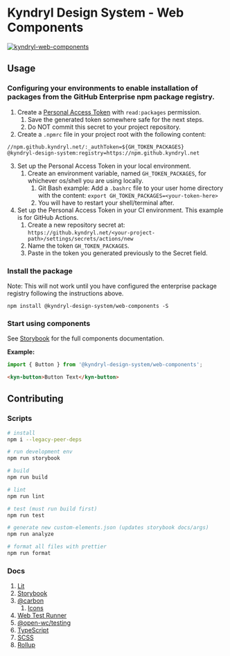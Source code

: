 # Kyndryl Design System - Web Components

[![kyndryl-web-components](https://github.kyndryl.net/kyndryl-design-system/web-components/actions/workflows/actions.yml/badge.svg)](https://github.kyndryl.net/kyndryl-design-system/web-components/actions/workflows/actions.yml)

## Usage

### Configuring your environments to enable installation of packages from the GitHub Enterprise npm package registry.

1. Create a [Personal Access Token](https://github.kyndryl.net/settings/tokens) with `read:packages` permission.
   1. Save the generated token somewhere safe for the next steps.
   2. Do NOT commit this secret to your project repository.
2. Create a `.npmrc` file in your project root with the following content:

```
//npm.github.kyndryl.net/:_authToken=${GH_TOKEN_PACKAGES}
@kyndryl-design-system:registry=https://npm.github.kyndryl.net
```

3. Set up the Personal Access Token in your local environment.
   1. Create an environment variable, named `GH_TOKEN_PACKAGES`, for whichever os/shell you are using locally.
      1. Git Bash example: Add a `.bashrc` file to your user home directory with the content: `export GH_TOKEN_PACKAGES=<your-token-here>`
      1. You will have to restart your shell/terminal after.
4. Set up the Personal Access Token in your CI environment. This example is for GitHub Actions.
   1. Create a new repository secret at: `https://github.kyndryl.net/<your-project-path>/settings/secrets/actions/new`
   1. Name the token `GH_TOKEN_PACKAGES`.
   1. Paste in the token you generated previously to the Secret field.

### Install the package

Note: This will not work until you have configured the enterprise package registry following the instructions above.

```
npm install @kyndryl-design-system/web-components -S
```

### Start using components

See [Storybook](https://pages.github.kyndryl.net/kyndryl-design-system/web-components/) for the full components documentation.

**Example:**

```js
import { Button } from '@kyndryl-design-system/web-components';
```

```html
<kyn-button>Button Text</kyn-button>
```

## Contributing

### Scripts

```bash
# install
npm i --legacy-peer-deps

# run development env
npm run storybook

# build
npm run build

# lint
npm run lint

# test (must run build first)
npm run test

# generate new custom-elements.json (updates storybook docs/args)
npm run analyze

# format all files with prettier
npm run format
```

### Docs

1. [Lit](https://lit.dev/docs/)
1. [Storybook](https://storybook.js.org/docs/7.0/web-components/get-started/introduction)
1. [@carbon](https://github.com/carbon-design-system/carbon)
   1. [Icons](https://github.com/carbon-design-system/carbon/tree/main/packages/icons)
1. [Web Test Runner](https://modern-web.dev/docs/test-runner/overview/)
1. [@open-wc/testing](https://open-wc.org/docs/testing/testing-package/)
1. [TypeScript](https://www.typescriptlang.org/docs/)
1. [SCSS](https://sass-lang.com/guide)
1. [Rollup](https://rollupjs.org/guide/en/)
